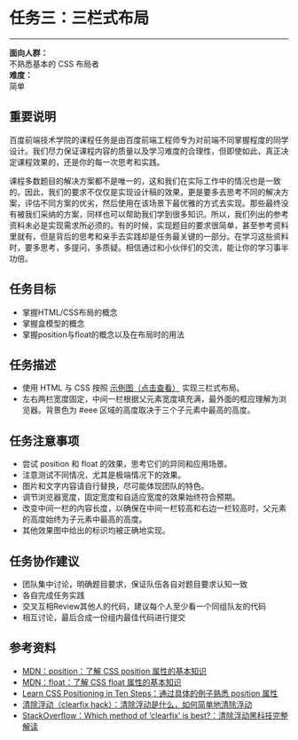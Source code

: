 # 任务三：三栏式布局
--------

**面向人群：**  
不熟悉基本的 CSS 布局者  
**难度：**  
简单  

## 重要说明

百度前端技术学院的课程任务是由百度前端工程师专为对前端不同掌握程度的同学设计。我们尽力保证课程内容的质量以及学习难度的合理性，但即使如此，真正决定课程效果的，还是你的每一次思考和实践。

课程多数题目的解决方案都不是唯一的，这和我们在实际工作中的情况也是一致的。因此，我们的要求不仅仅是实现设计稿的效果，更是要多去思考不同的解决方案，评估不同方案的优劣，然后使用在该场景下最优雅的方式去实现。那些最终没有被我们采纳的方案，同样也可以帮助我们学到很多知识。所以，我们列出的参考资料未必是实现需求所必须的。有的时候，实现题目的要求很简单，甚至参考资料里就有，但是背后的思考和亲手去实践却是任务最关键的一部分。在学习这些资料时，要多思考，多提问，多质疑。相信通过和小伙伴们的交流，能让你的学习事半功倍。

## 任务目标

+ 掌握HTML/CSS布局的概念
+ 掌握盒模型的概念
+ 掌握position与float的概念以及在布局时的用法

## 任务描述

+ 使用 HTML 与 CSS 按照 [示例图（点击查看）](task_1_3_1.png) 实现三栏式布局。
+ 左右两栏宽度固定，中间一栏根据父元素宽度填充满，最外面的框应理解为浏览器。背景色为 #eee 区域的高度取决于三个子元素中最高的高度。

## 任务注意事项

+ 尝试 position 和 float 的效果，思考它们的异同和应用场景。
+ 注意测试不同情况，尤其是极端情况下的效果。
+ 图片和文字内容请自行替换，尽可能体现团队的特色。
+ 调节浏览器宽度，固定宽度和自适应宽度的效果始终符合预期。
+ 改变中间一栏的内容长度，以确保在中间一栏较高和右边一栏较高时，父元素的高度始终为子元素中最高的高度。
+ 其他效果图中给出的标识均被正确地实现。

## 任务协作建议

+ 团队集中讨论，明确题目要求，保证队伍各自对题目要求认知一致
+ 各自完成任务实践
+ 交叉互相Review其他人的代码，建议每个人至少看一个同组队友的代码
+ 相互讨论，最后合成一份组内最佳代码进行提交

## 参考资料

+ [MDN：position：了解 CSS position 属性的基本知识](https://developer.mozilla.org/zh-CN/docs/Web/CSS/position)
+ [MDN：float：了解 CSS float 属性的基本知识](https://developer.mozilla.org/en-US/docs/Web/CSS/float)
+ [Learn CSS Positioning in Ten Steps：通过具体的例子熟悉 position 属性](http://www.barelyfitz.com/screencast/html-training/css/positioning/)
+ [清除浮动（clearfix hack）：清除浮动是什么，如何简单地清除浮动](http://zh.learnlayout.com/clearfix.html)
+ [StackOverflow：Which method of ‘clearfix’ is best?：清除浮动黑科技完整解读](http://stackoverflow.com/questions/211383/which-method-of-clearfix-is-best)

